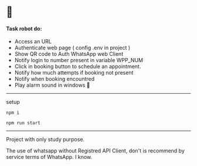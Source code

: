 # :robot:
#### Task robot do:

- Access an URL
- Authenticate web page ( config .env in project )
- Show QR code to Auth WhatsApp web Client
- Notify login to number present in variable WPP_NUM
-  Click in booking button to schedule an appointment.
- Notify how much attempts if booking not present
- Notify when booking encountred
- Play alarm sound in windows 🤣
------------
setup

`npm i`

`npm run start`
___________
Project with only study purpose.

The use of whatsapp without Registred API Client, don't is recommend by service terms of WhatsApp.
I know. 
